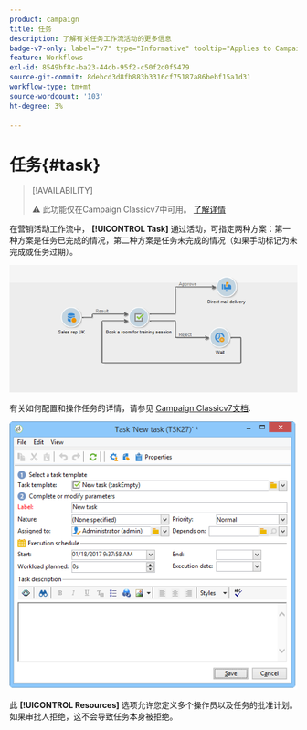 ```yaml
---
product: campaign
title: 任务
description: 了解有关任务工作流活动的更多信息
badge-v7-only: label="v7" type="Informative" tooltip="Applies to Campaign Classic v7 only"
feature: Workflows
exl-id: 8549bf8c-ba23-44cb-95f2-c50f2d0f5479
source-git-commit: 8debcd3d8fb883b3316cf75187a86bebf15a1d31
workflow-type: tm+mt
source-wordcount: '103'
ht-degree: 3%

---
```


# 任务{#task}



>[!AVAILABILITY]
>
>:warning: 此功能仅在Campaign Classicv7中可用。 [了解详情](../../mrm/using/creating-and-managing-tasks.md)

在营销活动工作流中， **[!UICONTROL Task]** 通过活动，可指定两种方案：第一种方案是任务已完成的情况，第二种方案是任务未完成的情况（如果手动标记为未完成或任务过期）。

![](assets/mrm_task_in_workflow.png)

有关如何配置和操作任务的详情，请参见 [Campaign Classicv7文档](../../mrm/using/creating-and-managing-tasks.md).

![](assets/wkf_task_activity.png)

此 **[!UICONTROL Resources]** 选项允许您定义多个操作员以及任务的批准计划。 如果审批人拒绝，这不会导致任务本身被拒绝。
